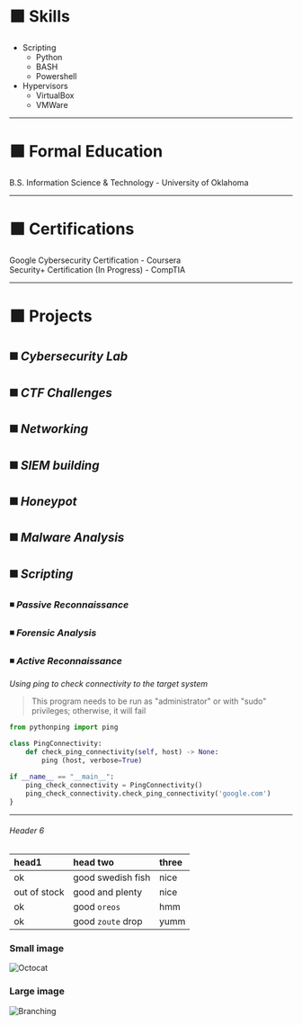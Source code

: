 # ⬛ Skills

- Scripting
  - Python
  - BASH
  - Powershell
- Hypervisors
  - VirtualBox
  - VMWare

---

# ⬛ Formal Education

B.S. Information Science & Technology - University of Oklahoma

---

# ⬛ Certifications

Google Cybersecurity Certification - Coursera\
Security+ Certification (In Progress) - CompTIA

---

# ⬛ Projects

## ◼️ *Cybersecurity Lab*

## ◼️ *CTF Challenges*

## ◼️ *Networking*

## ◼️ *SIEM building*

## ◼️ *Honeypot*

## ◼️ *Malware Analysis*

## ◼️ *Scripting*

### ◾ _Passive Reconnaissance_

### ◾ _Forensic Analysis_

### ◾ _Active Reconnaissance_
_Using ping to check connectivity to the target system_

> This program needs to be run as "administrator" or with "sudo" privileges; otherwise, it will fail

```python
from pythonping import ping

class PingConnectivity:
    def check_ping_connectivity(self, host) -> None:
        ping (host, verbose=True)
        
if __name__ == "__main__":
    ping_check_connectivity = PingConnectivity()
    ping_check_connectivity.check_ping_connectivity('google.com')
}
```



---

###### Header 6

| head1        | head two          | three |
|:-------------|:------------------|:------|
| ok           | good swedish fish | nice  |
| out of stock | good and plenty   | nice  |
| ok           | good `oreos`      | hmm   |
| ok           | good `zoute` drop | yumm  |

### Small image

![Octocat](https://github.githubassets.com/images/icons/emoji/octocat.png)

### Large image

![Branching](https://guides.github.com/activities/hello-world/branching.png)
